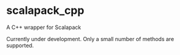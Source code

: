 # scalapack_cpp

A C++ wrapper for Scalapack 

Currently under development. Only a small number of methods are supported.

